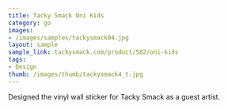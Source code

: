 ```yaml
---
title: Tacky Smack Oni Kids
category: go
images:
- /images/samples/tackysmack04.jpg
layout: sample
sample_link: tackysmack.com/product/582/oni-kids
tags:
- Design
thumb: /images/thumb/tackysmack4_t.jpg
---
```

Designed the vinyl wall sticker for Tacky Smack as a guest artist.
